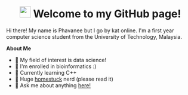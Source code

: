 <h1 align = "center">
  <img src="https://media.giphy.com/media/Jo75g5HXkwpESvld1E/giphy.gif" width="30" height="30" frameBorder="0"/>
  Welcome to my GitHub page!
</h1>

Hi there! My name is Phavanee but I go by kat online. I'm a first year computer science student from the University of Technology, Malaysia.   
   
**About Me**  
- 👀 My field of interest is data science!
- 🧬 I'm enrolled in bioinformatics :)
- 🌱 Currently learning C++
- 📔 Huge <a href = "https://www.homestuck.com/story">homestuck</a> nerd (please read it)
- 🐳 Ask me about anything <a href = "https://halfanowl.tumblr.com/ask">here!</a>

  
<!---
phavanee/phavanee is a ✨ special ✨ repository because its `README.md` (this file) appears on your GitHub profile.
You can click the Preview link to take a look at your changes.
--->
